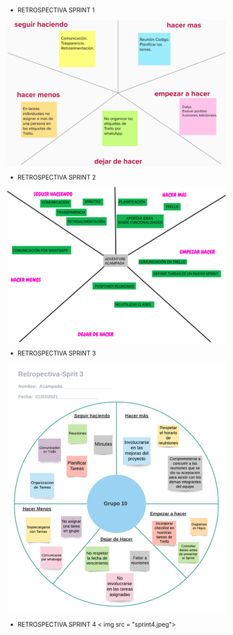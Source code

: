 * RETROSPECTIVA SPRINT 1    

<img src = "sprint1.jpeg">

* RETROSPECTIVA SPRINT 2  
    
<img src = "sprint2.png">

* RETROSPECTIVA SPRINT 3
<img src="retro_s3.png">

* RETROSPECTIVA SPRINT 4
< img src = "sprint4.jpeg">
